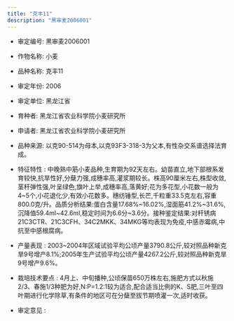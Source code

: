 ```yaml
---
title: "克丰11"
description: "黑审麦2006001"
---
```

* 审定编号:  黑审麦2006001

*  作物名称:  小麦

*  品种名称:  克丰11

*  审定年份:  2006

*  审定单位:  黑龙江省

* 育种者:  黑龙江省农业科学院小麦研究所

*  申请者:  黑龙江省农业科学院小麦研究所

*  品种来源:  以克90-514为母本,以克93F3-318-3为父本,有性杂交系谱选择法育成。

*  特征特性 : 
中晚熟中筋小麦品种,生育期为92天左右。幼苗直立,地下部根系发育较快,抗旱性好,分蘖力强,成穗率高,灌浆期较长。株高90厘米左右,株型收敛,茎秆弹性强,叶呈绿色,旗叶上举,成穗率高,落黄好;花为多花型,小花数一般为4~5个,小花退化少,有效小花数多。穗纺锤型,长芒,千粒重33.5克左右,容重800.0克/升。品质分析结果:蛋白含量17.68%~16.02%,湿面筋41.2%~31.6%,沉降值59.4ml~42.6ml,稳定时间为6.6分~3.6分。接种鉴定结果:对秆锈病21C3CTR、21C3CFH、34C2MKK、34MKG等均表现为免疫,中感赤霉病,中抗至中感根腐病。
 
*  产量表现 : 
2003~2004年区域试验平均公顷产量3790.8公斤,较对照品种新克旱9号增产8.1%;2005年生产试验平均公顷产量4267.2公斤,较对照品种新克旱9号增产9.6%。

*  栽培技术要点 : 
4月上、中旬播种,公顷保苗650万株左右,施肥方式以秋施2/3、春施1/3种肥为好,N:P=1.2:1较为适合,配合适当比例的K、S肥,三叶至四叶期进行化学除草,有条件的地区可在分蘖至拔节期喷灌一次,适时收获。

*  审定意见 : 

